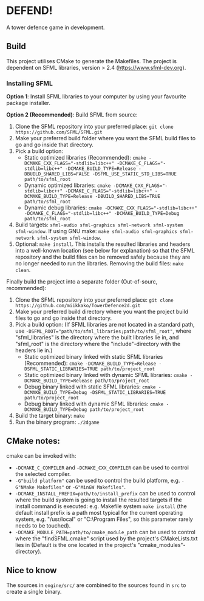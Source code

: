 # DEFEND!
A tower defence game in development.  

## Build
This project utilises CMake to generate the Makefiles. The project is dependent on SFML libraries, version > 2.4 (https://www.sfml-dev.org).

### Installing SFML
__Option 1__: Install SFML libraries to your computer by using your favourite package installer.  

__Option 2 (Recommended)__: Build SFML from source:  
1. Clone the SFML repository into your preferred place: `git clone https://github.com/SFML/SFML.git`
2. Make your preferred build folder where you want the SFML build files to go and go inside that directory.
3. Pick a build option:
    * Static optimized libraries (Recommended): `cmake -DCMAKE_CXX_FLAGS="-stdlib=libc++" -DCMAKE_C_FLAGS="-stdlib=libc++" -DCMAKE_BUILD_TYPE=Release -DBUILD_SHARED_LIBS=FALSE -DSFML_USE_STATIC_STD_LIBS=TRUE path/to/sfml_root`
    * Dynamic optimized libraries: `cmake -DCMAKE_CXX_FLAGS="-stdlib=libc++" -DCMAKE_C_FLAGS="-stdlib=libc++" -DCMAKE_BUILD_TYPE=Release -DBUILD_SHARED_LIBS=TRUE path/to/sfml_root`
    * Dynamic debug libraries: `cmake -DCMAKE_CXX_FLAGS="-stdlib=libc++" -DCMAKE_C_FLAGS="-stdlib=libc++" -DCMAKE_BUILD_TYPE=Debug path/to/sfml_root`
4. Build targets: `sfml-audio sfml-graphics sfml-network sfml-system sfml-window`. If using GNU make: `make sfml-audio sfml-graphics sfml-network sfml-system sfml-window`.
5. Optional: `make install`. This installs the resulted libraries and headers into a well-known location (see below for explanation) so that the SFML repository and the build files can be removed safely because they are no longer needed to run the libraries. Removing the build files: `make clean`.

Finally build the project into a separate folder (Out-of-sourc, recommended):  
1. Clone the SFML repository into your preferred place: `git clone https://github.com/miikkako/TowerDefence2d.git`
2. Make your preferred build directory where you want the project build files to go and go inside that directory.
3. Pick a build option: (If SFML libraries are not located in a standard path, use `-DSFML_ROOT="path/to/sfml_libraries;path/to/sfml_root"`, where "sfml_libraries" is the directory where the built libraries lie in, and "sfml_root" is the directory where the "include"-directory with the headers lie in.) 
    * Static optimized binary linked with static SFML libraries (Recommended): `cmake -DCMAKE_BUILD_TYPE=Release -DSFML_STATIC_LIBRARIES=TRUE path/to/project_root`
    * Static optimized binary linked with dynamic SFML libraries: `cmake -DCMAKE_BUILD_TYPE=Release path/to/project_root`
    * Debug binary linked with static SFML libraries: `cmake -DCMAKE_BUILD_TYPE=Debug -DSFML_STATIC_LIBRARIES=TRUE path/to/project_root`
    * Debug binary linked with dynamic SFML libraries: `cmake -DCMAKE_BUILD_TYPE=Debug path/to/project_root`
4. Build the target binary: `make`
5. Run the binary program: `./2dgame`  


## CMake notes:
cmake can be invoked with:
* `-DCMAKE_C_COMPILER` and `-DCMAKE_CXX_COMPILER` can be used to control the selected compiler.
* `-G"build platform"` can be used to control the build platform, e.g. `-G"NMake Makefiles"` or `-G"MinGW Makefiles"`.
* `-DCMAKE_INSTALL_PREFIX=path/to/install_prefix` can be used to control where the build system is going to install the resulted targets if the install command is executed: e.g. Makefile system `make install` (the default install prefix is a path most typical for the current operating system, e.g. "/usr/local" or "C:\Program Files", so this parameter rarely needs to be touched). 
* `-DCMAKE_MODULE_PATH=path/to/cmake_module_path` can be used to control where the "findSFML.cmake" script used by the project's CMakeLists.txt lies in (Default is the one located in the project's "cmake_modules"-directory).


## Nice to know
The sources in `engine/src/` are combined to the sources found in `src` to create a single binary.  


